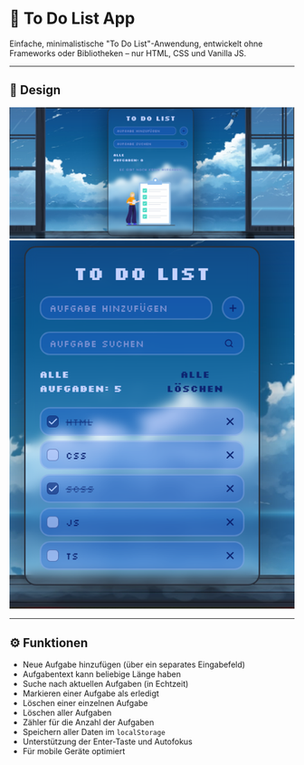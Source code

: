 # 📝 To Do List App

Einfache, minimalistische "To Do List"-Anwendung, entwickelt ohne Frameworks oder Bibliotheken – nur HTML, CSS und Vanilla JS.

---

## 🎨 Design

![Screenshot 1](https://github.com/LindtAna/To-Do-App/blob/main/todo1.png)
![Screenshot 2](https://github.com/LindtAna/To-Do-App/blob/main/todo2.png)

---

## ⚙️ Funktionen

- Neue Aufgabe hinzufügen (über ein separates Eingabefeld)  
- Aufgabentext kann beliebige Länge haben  
- Suche nach aktuellen Aufgaben (in Echtzeit)  
- Markieren einer Aufgabe als erledigt  
- Löschen einer einzelnen Aufgabe  
- Löschen aller Aufgaben  
- Zähler für die Anzahl der Aufgaben  
- Speichern aller Daten im `localStorage`  
- Unterstützung der Enter-Taste und Autofokus  
- Für mobile Geräte optimiert  
